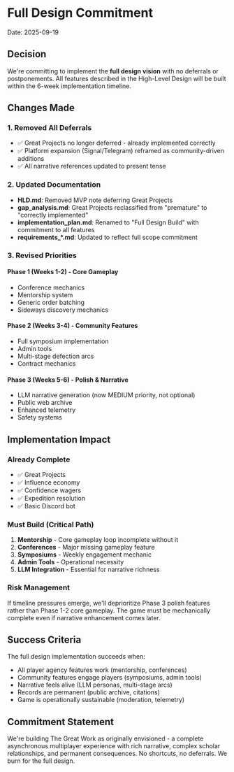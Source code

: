 # Full Design Commitment

Date: 2025-09-19

## Decision

We're committing to implement the **full design vision** with no deferrals or postponements. All features described in the High-Level Design will be built within the 6-week implementation timeline.

## Changes Made

### 1. Removed All Deferrals

- ✅ Great Projects no longer deferred - already implemented correctly
- ✅ Platform expansion (Signal/Telegram) reframed as community-driven additions
- ✅ All narrative references updated to present tense

### 2. Updated Documentation

- **HLD.md**: Removed MVP note deferring Great Projects
- **gap_analysis.md**: Great Projects reclassified from "premature" to "correctly implemented"
- **implementation_plan.md**: Renamed to "Full Design Build" with commitment to all features
- **requirements_*.md**: Updated to reflect full scope commitment

### 3. Revised Priorities

#### Phase 1 (Weeks 1-2) - Core Gameplay

- Conference mechanics
- Mentorship system
- Generic order batching
- Sideways discovery mechanics

#### Phase 2 (Weeks 3-4) - Community Features

- Full symposium implementation
- Admin tools
- Multi-stage defection arcs
- Contract mechanics

#### Phase 3 (Weeks 5-6) - Polish & Narrative

- LLM narrative generation (now MEDIUM priority, not optional)
- Public web archive
- Enhanced telemetry
- Safety systems

## Implementation Impact

### Already Complete

- ✅ Great Projects
- ✅ Influence economy
- ✅ Confidence wagers
- ✅ Expedition resolution
- ✅ Basic Discord bot

### Must Build (Critical Path)

1. **Mentorship** - Core gameplay loop incomplete without it
2. **Conferences** - Major missing gameplay feature
3. **Symposiums** - Weekly engagement mechanic
4. **Admin Tools** - Operational necessity
5. **LLM Integration** - Essential for narrative richness

### Risk Management

If timeline pressures emerge, we'll deprioritize Phase 3 polish features rather than Phase 1-2 core gameplay. The game must be mechanically complete even if narrative enhancement comes later.

## Success Criteria

The full design implementation succeeds when:

- All player agency features work (mentorship, conferences)
- Community features engage players (symposiums, admin tools)
- Narrative feels alive (LLM personas, multi-stage arcs)
- Records are permanent (public archive, citations)
- Game is operationally sustainable (moderation, telemetry)

## Commitment Statement

We're building The Great Work as originally envisioned - a complete asynchronous multiplayer experience with rich narrative, complex scholar relationships, and permanent consequences. No shortcuts, no deferrals. We burn for the full design.
